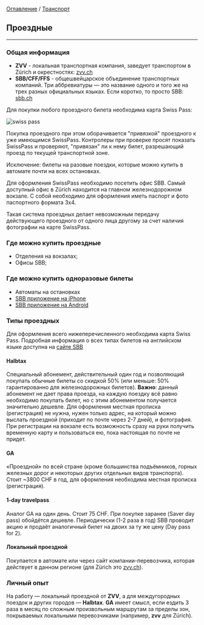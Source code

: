 [Оглавление](/faq/) / [Транспорт](/faq/docs/Транспорт.html)

## Проездные
----
### Общая информация
* **ZVV** - локальная транспортная компания, заведует транспортом в Zürich и окрестностях: [zvv.ch](www.zvv.ch)
* **SBB/CFF/FFS** - общешвейцарское объединение транспортных компаний. Три аббревиатуры — это название одного и того же на трех разных официальных языках. Если коротко, то просто SBB: [sbb.ch](https://www.sbb.ch)

Для покупки любого проездного билета необходима карта Swiss Pass:

![swiss pass](../img/swisspass.jpg)

Покупка проездного при этом оборачивается "привязкой" проездного к уже имеющимся SwissPass. Контролеры при проверке просят показать SwissPass и проверяют, "привязан" ли к нему билет, разрешающий проезд по текущей транспортной зоне.

Исключение: билеты на разовые поездки, которые можно купить в автомате почти на всех остановках.

Для оформления SwissPass необходимо посетить офис SBB. Самый доступный офис в Zürich находится на главном железнодорожном вокзале. С собой необходимо для оформления иметь паспорт и фото паспортного формата 3x4.

Такая система проездных делает невозможным передачу действующего проездного от одного лица другому за счет наличия фотографии на карте SwissPass.

### Где можно купить проездные
* Отделения на вокзалах;
* Офисы SBB;

### Где можно купить одноразовые билеты
* Автоматы на остановках
* [SBB приложение на iPhone](https://itunes.apple.com/de/app/sbb-mobile/id294855237?l=en&mt=8)
* [SBB приложение на Android](https://play.google.com/store/apps/details?id=ch.sbb.mobile.android.b2c&feature=search_result&hl=en)

### Типы проездных
Для оформления всего нижеперечисленного необходима карта Swiss Pass. Подробная информация о всех типах билетов на английском языке доступна на [сайте SBB](https://www.sbb.ch/en/travelcards-and-tickets.html)

#### Halbtax
Специальный абонемент, действительный один год и позволяющий покупать обычные билеты со скидкой 50% (или меньше: 50% гарантированно для железнодорожных билетов). **Важно**: данный абонемент не дает права проезда, на каждую поездку всё равно необходимо покупать билет, но с этим абонементом получается значительно дешевле. Для оформления местная прописка (регистрация) не нужна, нужен только адрес, на который можно выслать проездной (приходит по почте через 2-7 дней), и фотография. При регистрации на вокзале есть возможность сразу на руки получить временную карту и пользоваться ею, пока настоящая по почте не придет.

#### GA
«Проездной» по всей стране (кроме большинства подъёмников, горных железных дорог и некоторых других отдельных видов транспорта). Стоит ~3800 CHF в год, для оформления необходима местная прописка (регистрация).

#### 1-day travelpass
Аналог GA на один день. Стоит 75 CHF. При покупке заранее (Saver day pass) обойдётся дешевле. Периодически (1-2 раза в год) SBB проводит акцию и продаёт аналогичный билет на двоих за ту же цену (Day pass for 2).

#### Локальный проездной
Покупается в автомате или через сайт компании-перевозчика, которая действует в данном регионе (для Zürich это [zvv.ch](www.zvv.ch)).


### Личный опыт
На работу — локальный проездной от **ZVV**, а для междугородных поездок и других городов — **Halbtax**. **GA** имеет смысл, если ездить 3 раза в месяц по сложным произвольным маршрутам за пределы зон, покрываемых локальными перевозчиками (например, **zvv** для Zürich).
